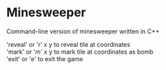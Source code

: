 # Minesweeper
Command-line version of minesweeper written in C++

'reveal' or 'r' x y to reveal tile at coordinates  
'mark' or 'm' x y to mark tile at coordinates as bomb  
'exit' or 'e' to exit the game
